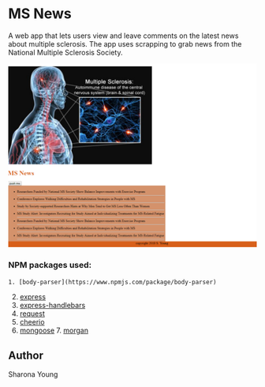 # MS News
A web app that lets users view and leave comments on the latest news about multiple sclerosis. The app uses scrapping to grab news from the National Multiple Sclerosis Society.

![All-the-News](public/images/news.png)

### NPM packages used:

	1. [body-parser](https://www.npmjs.com/package/body-parser)
  2. [express](https://www.npmjs.com/package/express)
  3. [express-handlebars](https://www.npmjs.com/package/express-handlebars)
  4. [request](https://www.npmjs.com/package/request)
  5. [cheerio](https://www.npmjs.com/package/cheerio)
  6. [mongoose](https://www.npmjs.com/package/mongoose)
	7. [morgan](https://www.npmjs.com/package/morgan)
  
## Author
Sharona Young
